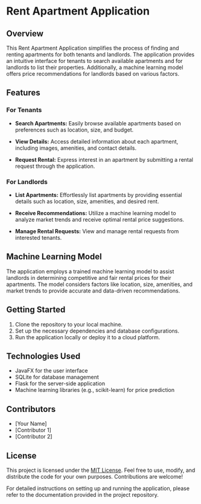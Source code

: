 # Rent Apartment Application

## Overview

This Rent Apartment Application simplifies the process of finding and renting apartments for both tenants and landlords. The application provides an intuitive interface for tenants to search available apartments and for landlords to list their properties. Additionally, a machine learning model offers price recommendations for landlords based on various factors.

## Features

### For Tenants

- **Search Apartments:** Easily browse available apartments based on preferences such as location, size, and budget.

- **View Details:** Access detailed information about each apartment, including images, amenities, and contact details.

- **Request Rental:** Express interest in an apartment by submitting a rental request through the application.

### For Landlords

- **List Apartments:** Effortlessly list apartments by providing essential details such as location, size, amenities, and desired rent.

- **Receive Recommendations:** Utilize a machine learning model to analyze market trends and receive optimal rental price suggestions.

- **Manage Rental Requests:** View and manage rental requests from interested tenants.

## Machine Learning Model

The application employs a trained machine learning model to assist landlords in determining competitive and fair rental prices for their apartments. The model considers factors like location, size, amenities, and market trends to provide accurate and data-driven recommendations.

## Getting Started

1. Clone the repository to your local machine.
2. Set up the necessary dependencies and database configurations.
3. Run the application locally or deploy it to a cloud platform.

## Technologies Used

- JavaFX for the user interface
- SQLite for database management
- Flask for the server-side application
- Machine learning libraries (e.g., scikit-learn) for price prediction

## Contributors

- [Your Name]
- [Contributor 1]
- [Contributor 2]

## License

This project is licensed under the [MIT License](LICENSE). Feel free to use, modify, and distribute the code for your own purposes. Contributions are welcome!

For detailed instructions on setting up and running the application, please refer to the documentation provided in the project repository.
